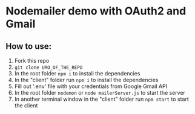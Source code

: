 # Nodemailer demo with OAuth2 and Gmail

## How to use:

1. Fork this repo 
2. `git clone URO_OF_THE_REPO`
3. In the root folder `npm i` to install the dependencies
4. In the "client" folder run `npm i` to install the dependencies
5. Fill out '.env' file with your credentials from Google Gmail API
6. In the root folder `nodemon` or `node mailerServer.js` to start the server
4. In another terminal window in the "client" folder run `npm start` to start the client